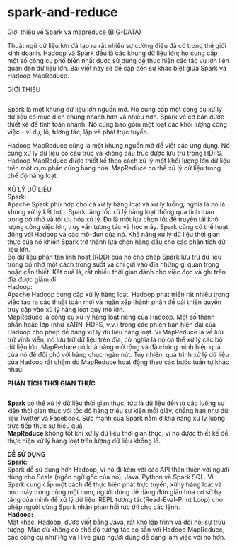 # spark-and-reduce
Giới thiệu về Spark và mapreduce (BIG-DATA)<br>

Thuật ngữ dữ liệu lớn đã tạo ra rất nhiều sự cường điệu đã có trong thế giới kinh doanh. Hadoop và Spark đều là các khung dữ liệu lớn; họ cung cấp một số công cụ phổ biến nhất được sử dụng để thực hiện các tác vụ lớn liên quan đến dữ liệu lớn. Bài viết này  sẽ đề cập đến sự khác biệt giữa Spark và Hadoop MapReduce.<br>

GIỚI THIỆU<br>
<pre></pre>Spark là một khung dữ liệu lớn nguồn mở. Nó cung cấp một công cụ xử lý dữ liệu có mục đích chung nhanh hơn và nhiều hơn. Spark về cơ bản được thiết kế để tính toán nhanh. Nó cũng bao gồm một loạt các khối lượng công việc - ví dụ, lô, tương tác, lặp và phát trực tuyến.<br>

Hadoop MapReduce cũng là một khung nguồn mở để viết các ứng dụng. Nó cũng xử lý dữ liệu có cấu trúc và không cấu trúc được lưu trữ trong HDFS. Hadoop MapReduce được thiết kế theo cách xử lý một khối lượng lớn dữ liệu trên một cụm phần cứng hàng hóa. MapReduce có thể xử lý dữ liệu trong chế độ hàng loạt.<br>

XỬ LÝ DỮ LIỆU<br>
Spark:<br>
Apache Spark phù hợp cho cả xử lý hàng loạt và xử lý luồng, nghĩa là nó là khung xử lý kết hợp. Spark tăng tốc xử lý hàng loạt thông qua tính toán trong bộ nhớ và tối ưu hóa xử lý. Đó là một lựa chọn tốt để truyền tải khối lượng công việc lớn, truy vấn tương tác và học máy. Spark cũng có thể hoạt động với Hadoop và các mô-đun của nó. Khả năng xử lý dữ liệu thời gian thực của nó khiến Spark trở thành lựa chọn hàng đầu cho các phân tích dữ liệu lớn.<br>
Bộ dữ liệu phân tán linh hoạt (RDD) của nó cho phép Spark lưu trữ dữ liệu trong bộ nhớ một cách trong suốt và chỉ gửi vào đĩa những gì quan trọng hoặc cần thiết. Kết quả là, rất nhiều thời gian dành cho việc đọc và ghi trên đĩa được giảm đi.<br>
Hadoop:<br>Apache Hadoop cung cấp xử lý hàng loạt. Hadoop phát triển rất nhiều trong việc tạo ra các thuật toán mới và ngăn xếp thành phần để cải thiện quyền truy cập vào xử lý hàng loạt quy mô lớn.<br>
MapReduce là công cụ xử lý hàng loạt riêng của Hadoop. Một số thành phần hoặc lớp (như YARN, HDFS, v.v.) trong các phiên bản hiện đại của Hadoop cho phép dễ dàng xử lý dữ liệu hàng loạt. Vì MapReduce là về lưu trữ vĩnh viễn, nó lưu trữ dữ liệu trên đĩa, có nghĩa là nó có thể xử lý các bộ dữ liệu lớn. MapReduce có khả năng mở rộng và đã chứng minh hiệu quả của nó để đối phó với hàng chục ngàn nút. Tuy nhiên, quá trình xử lý dữ liệu của Hadoop rất chậm do MapReduce hoạt động theo các bước tuần tự khác nhau.<br>

<b>PHÂN TÍCH THỜI GIAN THỰC</b><br>
<b><pre></pre>Spark</b> có thể xử lý dữ liệu thời gian thực, tức là dữ liệu đến từ các luồng sự kiện thời gian thực với tốc độ hàng triệu sự kiện mỗi giây, chẳng hạn như dữ liệu Twitter và Facebook. Sức mạnh của Spark nằm ở khả năng xử lý luồng trực tiếp thực sự hiệu quả.<br>
<b>MapReduce</b> không tốt khi xử lý dữ liệu thời gian thực, vì nó được thiết kế để thực hiện xử lý hàng loạt trên lượng dữ liệu khổng lồ.<br>

<b>DỄ SỬ DỤNG</b><br>
<b>Spark:</b><br> Spark dễ sử dụng hơn Hadoop, vì nó đi kèm với các API thân thiện với người dùng cho Scala (ngôn ngữ gốc của nó), Java, Python và Spark SQL. Vì Spark cung cấp một cách để thực hiện phát trực tuyến, xử lý hàng loạt và học máy trong cùng một cụm, người dùng dễ dàng đơn giản hóa cơ sở hạ tầng của mình để xử lý dữ liệu. REPL tương tác(Read-Eval-Print Loop) cho phép người dùng Spark nhận phản hồi tức thì cho các lệnh.<br>
<b>Hadoop:</b><br> Mặt khác, Hadoop, được viết bằng Java, rất khó lập trình và đòi hỏi sự trừu tượng. Mặc dù không có chế độ tương tác có sẵn với Hadoop MapReduce, các công cụ như Pig và Hive giúp người dùng dễ dàng làm việc với nó hơn.<br>
